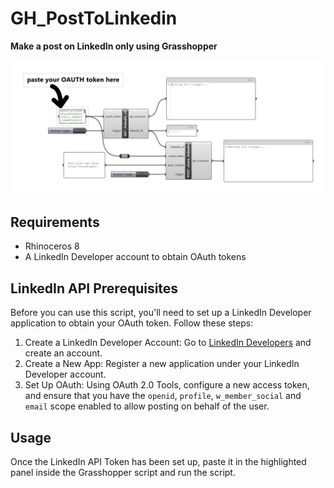 # GH_PostToLinkedin
**Make a post on LinkedIn only using Grasshopper**

![](assets/script.png)

## Requirements ##
  - Rhinoceros 8
  - A LinkedIn Developer account to obtain OAuth tokens

## LinkedIn API Prerequisites ##
Before you can use this script, you'll need to set up a LinkedIn Developer application to obtain your OAuth token. Follow these steps:
  1. Create a LinkedIn Developer Account: Go to [LinkedIn Developers](https://www.linkedin.com/developers/) and create an account.
  2. Create a New App: Register a new application under your LinkedIn Developer account.
  3. Set Up OAuth: Using OAuth 2.0 Tools, configure a new access token, and ensure that you have the `openid`, `profile`, `w_member_social` and `email` scope enabled to allow posting on behalf of the user.

## Usage ##
Once the LinkedIn API Token has been set up, paste it in the highlighted panel inside the Grasshopper script and run the script.
